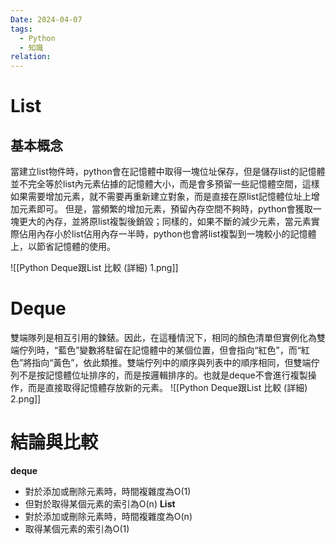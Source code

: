 ```yaml
---
Date: 2024-04-07
tags:
  - Python
  - 知識
relation:
---
```

# List
## 基本概念
當建立list物件時，python會在記憶體中取得一塊位址保存，但是儲存list的記憶體並不完全等於list內元素佔據的記憶體大小，而是會多預留一些記憶體空間，這樣如果需要增加元素，就不需要再重新建立對象，而是直接在原list記憶體位址上增加元素即可。
但是，當頻繁的增加元素，預留內存空間不夠時，python會獲取一塊更大的內存，並將原list複製後銷毀；同樣的，如果不斷的減少元素，當元素實際佔用內存小於list佔用內存一半時，python也會將list複製到一塊較小的記憶體上，以節省記憶體的使用。

![[Python Deque跟List 比較 (詳細) 1.png]]
# Deque
雙端隊列是相互引用的鍊錶。因此，在這種情況下，相同的顏色清單但實例化為雙端佇列時，“藍色”變數將駐留在記憶體中的某個位置，但會指向“紅色”，而“紅色”將指向“黃色”，依此類推。雙端佇列中的順序與列表中的順序相同，但雙端佇列不是按記憶體位址排序的，而是按邏輯排序的。也就是deque不會進行複製操作，而是直接取得記憶體存放新的元素。
![[Python Deque跟List 比較 (詳細) 2.png]]
# 結論與比較
**deque**
- 對於添加或刪除元素時，時間複雜度為O(1)
- 但對於取得某個元素的索引為O(n)
**List**
- 對於添加或刪除元素時，時間複雜度為O(n)
- 取得某個元素的索引為O(1)
